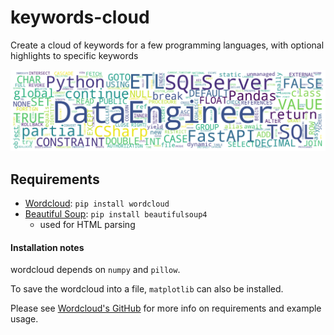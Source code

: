 # keywords-cloud
Create a cloud of keywords for a few programming languages, with optional highlights to specific keywords

![Alt text](/sample_output.png?raw=true "Sample Output")

## Requirements

- [Wordcloud](https://github.com/amueller/word_cloud): `pip install wordcloud`
- [Beautiful Soup](https://pypi.org/project/beautifulsoup4/): `pip install beautifulsoup4`
  - used for HTML parsing

#### Installation notes

wordcloud depends on `numpy` and `pillow`.

To save the wordcloud into a file, `matplotlib` can also be installed.


Please see [Wordcloud's GitHub](https://github.com/amueller/word_cloud) for more info on requirements and example usage.
